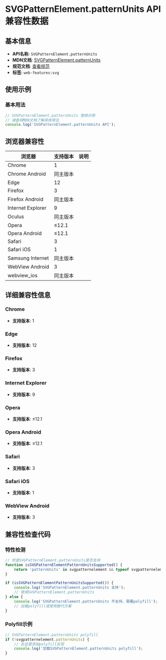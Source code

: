 # SVGPatternElement.patternUnits API 兼容性数据

## 基本信息

- **API名称**: `SVGPatternElement.patternUnits`
- **MDN文档**: [SVGPatternElement.patternUnits](https://developer.mozilla.org/docs/Web/API/SVGPatternElement/patternUnits)
- **规范文档**: [查看规范](https://svgwg.org/svg2-draft/pservers.html#__svg__SVGPatternElement__patternUnits)
- **标签**: `web-features:svg`

## 使用示例

### 基本用法

```javascript
// SVGPatternElement.patternUnits 使用示例
// 请查阅MDN文档了解具体用法
console.log('SVGPatternElement.patternUnits API');
```

## 浏览器兼容性

| 浏览器 | 支持版本 | 说明 |
|--------|----------|------|
| Chrome | 1 |  |
| Chrome Android | 同主版本 |  |
| Edge | 12 |  |
| Firefox | 3 |  |
| Firefox Android | 同主版本 |  |
| Internet Explorer | 9 |  |
| Oculus | 同主版本 |  |
| Opera | ≤12.1 |  |
| Opera Android | ≤12.1 |  |
| Safari | 3 |  |
| Safari iOS | 1 |  |
| Samsung Internet | 同主版本 |  |
| WebView Android | 3 |  |
| webview_ios | 同主版本 |  |

## 详细兼容性信息

### Chrome

- **支持版本**: 1

### Edge

- **支持版本**: 12

### Firefox

- **支持版本**: 3

### Internet Explorer

- **支持版本**: 9

### Opera

- **支持版本**: ≤12.1

### Opera Android

- **支持版本**: ≤12.1

### Safari

- **支持版本**: 3

### Safari iOS

- **支持版本**: 1

### WebView Android

- **支持版本**: 3

## 兼容性检查代码

### 特性检测

```javascript
// 检查SVGPatternElement.patternUnits是否支持
function isSVGPatternElementPatternUnitsSupported() {
    return 'patternUnits' in svgpatternelement && typeof svgpatternelement.patternUnits === 'function';
}

if (isSVGPatternElementPatternUnitsSupported()) {
    console.log('SVGPatternElement.patternUnits 支持');
    // 使用SVGPatternElement.patternUnits
} else {
    console.log('SVGPatternElement.patternUnits 不支持，需要polyfill');
    // 加载polyfill或使用替代方案
}
```

### Polyfill示例

```javascript
// SVGPatternElement.patternUnits polyfill
if (!svgpatternelement.patternUnits) {
    // 在这里添加polyfill实现
    console.log('加载SVGPatternElement.patternUnits polyfill');
}
```


